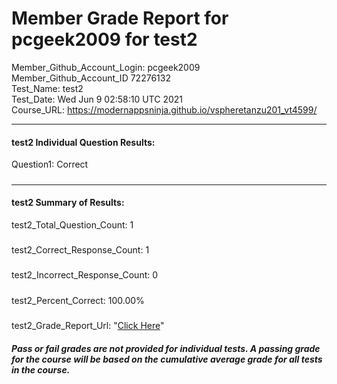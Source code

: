 # Member Grade Report for pcgeek2009 for test2  
   
Member_Github_Account_Login: pcgeek2009  
Member_Github_Account_ID 72276132  
Test_Name: test2  
Test_Date: Wed Jun  9 02:58:10 UTC 2021  
Course_URL: https://modernappsninja.github.io/vspheretanzu201_vt4599/  
   
---  
#### test2 Individual Question Results:  
Question1: Correct  
#####  
---  
#### test2 Summary of Results:  
test2_Total_Question_Count: 1  
#####  
test2_Correct_Response_Count: 1  
#####  
test2_Incorrect_Response_Count: 0  
#####  
test2_Percent_Correct: 100.00%  
#####  
test2_Grade_Report_Url: "[Click Here](https://github.com/modernappsninjas/pcgeek2009/blob/main/static/userdata/courses/vspheretanzu201_vt4599/grade_report.pr200.test2.md)"
##### Pass or fail grades are not provided for individual tests. A passing grade for the course will be based on the cumulative average grade for all tests in the course.  
